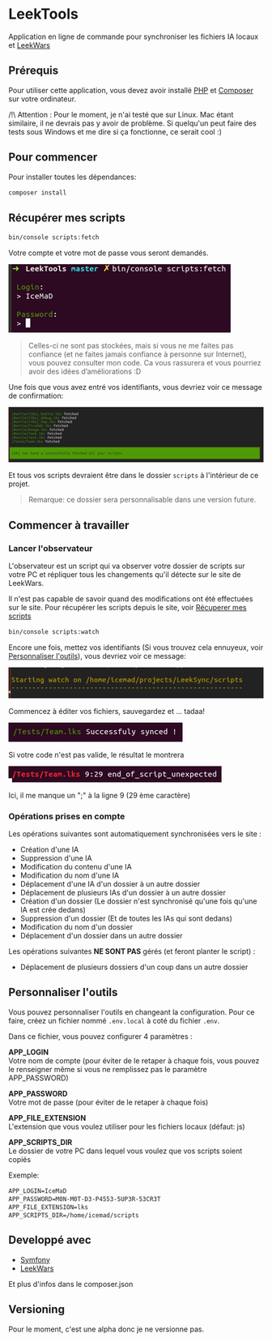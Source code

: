 # LeekTools

Application en ligne de commande pour synchroniser les fichiers IA locaux et [LeekWars](http://leekwars.com)

## Prérequis

Pour utiliser cette application, vous devez avoir installé [PHP](http://php.net/) et [Composer](https://getcomposer.org/doc/00-intro.md) sur votre ordinateur.

/!\ 
Attention : Pour le moment, je n'ai testé que sur Linux.
Mac étant similaire, il ne devrais pas y avoir de problème. 
Si quelqu'un peut faire des tests sous Windows et me dire si ça fonctionne, ce serait cool :)

## Pour commencer

Pour installer toutes les dépendances:

```bash
composer install
```

## Récupérer mes scripts

```bash
bin/console scripts:fetch
```

Votre compte et votre mot de passe vous seront demandés.

![Aperçu du login](./doc/login-prompt.png)

> Celles-ci ne sont pas stockées, mais si vous ne me faites pas confiance (et ne faites jamais confiance à personne sur Internet), vous pouvez consulter mon code.
> Ca vous rassurera et vous pourriez avoir des idées d’améliorations :D

Une fois que vous avez entré vos identifiants, vous devriez voir ce message de confirmation:

![Aperçu de réussite](./doc/fetch-success.png)

Et tous vos scripts devraient être dans le dossier `scripts` à l'intérieur de ce projet.

> Remarque: ce dossier sera personnalisable dans une version future.

## Commencer à travailler

### Lancer l'observateur

L'observateur est un script qui va observer votre dossier de scripts sur votre PC et répliquer tous les changements qu'il détecte sur le site de LeekWars.

Il n'est pas capable de savoir quand des modifications ont été effectuées sur le site. Pour récupérer les scripts depuis le site, voir [Récuperer mes scripts](#rcuprer-mes-scripts)

```bash
bin/console scripts:watch
```

Encore une fois, mettez vos identifiants (Si vous trouvez cela ennuyeux, voir [Personnaliser l'outils](#personnaliser-loutils)), vous devriez voir ce message:

![Voir l'aperçu de départ](./doc/watch-start.png)

Commencez à éditer vos fichiers, sauvegardez et ... tadaa!

![Aperçu de la réussite de la synchronisation](./doc/sync-success.png)

Si votre code n'est pas valide, le résultat le montrera

![Aperçu de l'échec de la synchronisation](./doc/sync-failure.png)

Ici, il me manque un ";" à la ligne 9 (29 ème caractère)

### Opérations prises en compte

Les opérations suivantes sont automatiquement synchronisées vers le site :

- Création d'une IA
- Suppression d'une IA
- Modification du contenu d'une IA
- Modification du nom d'une IA
- Déplacement d'une IA d'un dossier à un autre dossier
- Déplacement de plusieurs IAs d'un dossier à un autre dossier
- Création d'un dossier (Le dossier n'est synchronisé qu'une fois qu'une IA est crée dedans)
- Suppression d'un dossier (Et de toutes les IAs qui sont dedans)
- Modification du nom d'un dossier
- Déplacement d'un dossier dans un autre dossier

Les opérations suivantes **NE SONT PAS** gérés (et feront planter le script) :

- Déplacement de plusieurs dossiers d'un coup dans un autre dossier

## Personnaliser l'outils

Vous pouvez personnaliser l'outils en changeant la configuration.
Pour ce faire, créez un fichier nommé `.env.local` à coté du fichier `.env`.

Dans ce fichier, vous pouvez configurer 4 paramètres :

**APP_LOGIN**     
Votre nom de compte (pour éviter de le retaper à chaque fois, vous pouvez le renseigner même si vous ne remplissez pas le paramètre APP_PASSWORD)

**APP_PASSWORD**     
Votre mot de passe (pour éviter de le retaper à chaque fois)

**APP_FILE_EXTENSION**     
L'extension que vous voulez utiliser pour les fichiers locaux (défaut: js)

**APP_SCRIPTS_DIR**     
Le dossier de votre PC dans lequel vous voulez que vos scripts soient copiés

Exemple:

```dotenv
APP_LOGIN=IceMaD
APP_PASSWORD=M0N-M0T-D3-P4553-5UP3R-53CR3T
APP_FILE_EXTENSION=lks
APP_SCRIPTS_DIR=/home/icemad/scripts
```

## Developpé avec

* [Symfony](https://symfony.com/)
* [LeekWars](https://leekwars.com/help/api)

Et plus d'infos dans le composer.json

## Versioning

Pour le moment, c'est une alpha donc je ne versionne pas.
